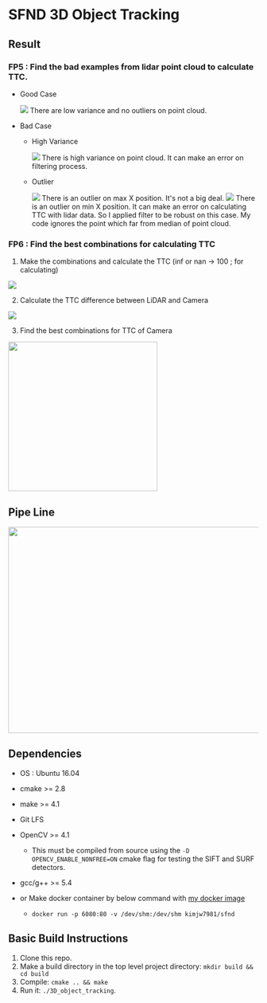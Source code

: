 # SFND 3D Object Tracking

## Result

### FP5 : Find the bad examples from lidar point cloud to calculate TTC.
* Good Case
  
  <img src="images/FP5/good.png">
  There are low variance and no outliers on point cloud.

* Bad Case
  * High Variance
  
    <img src="images/FP5/bad_highVariance.png">
    There is high variance on point cloud. It can make an error on filtering process.

  * Outlier
  
    <img src="images/FP5/bad_outlierMaxX.png">
    There is an outlier on max X position. It's not a big deal.

    <img src="images/FP5/bad_outlierMinX.png">
    There is an outlier on min X position. It can make an error on calculating TTC with lidar data. So I applied filter to be robust on this case. My code ignores the point which far from median of point cloud.

### FP6 : Find the best combinations for calculating TTC
  1. Make the combinations and calculate the TTC (inf or nan -> 100 ; for calculating)  
  <img src="images/FP6/FP6_1.png">

  2. Calculate the TTC difference between LiDAR and Camera
  <img src="images/FP6/FP6_2.png">

  3. Find the best combinations for TTC of Camera  
  <img src="images/FP6/FP6_3.png" width=300>

## Pipe Line

<img src="images/course_code_structure.png" width="779" height="414" />

## Dependencies
* OS : Ubuntu 16.04
* cmake >= 2.8
* make >= 4.1
* Git LFS
* OpenCV >= 4.1
  * This must be compiled from source using the `-D OPENCV_ENABLE_NONFREE=ON` cmake flag for testing the SIFT and SURF detectors.
* gcc/g++ >= 5.4

* or Make docker container by below command with [my docker image](https://hub.docker.com/repository/docker/kimjw7981/sfnd)
  * `docker run -p 6080:80 -v /dev/shm:/dev/shm kimjw7981/sfnd`

## Basic Build Instructions

1. Clone this repo.
2. Make a build directory in the top level project directory: `mkdir build && cd build`
3. Compile: `cmake .. && make`
4. Run it: `./3D_object_tracking`.

